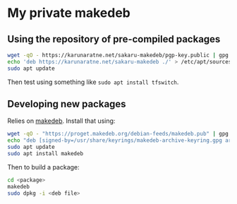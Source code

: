 # My private makedeb

## Using the repository of pre-compiled packages
```bash
wget -qO - https://karunaratne.net/sakaru-makedeb/pgp-key.public | gpg --dearmor | sudo tee /etc/apt/trusted.gpg.d/sakaru-makedeb.gpg > /dev/null
echo 'deb https://karunaratne.net/sakaru-makedeb ./' > /etc/apt/sources.list.d/sakaru-makedeb.list
sudo apt update
```

Then test using something like `sudo apt install tfswitch`.

## Developing new packages
Relies on [makedeb](https://www.makedeb.org/). Install that using:
```bash
wget -qO - "https://proget.makedeb.org/debian-feeds/makedeb.pub" | gpg --dearmor | sudo tee /usr/share/keyrings/makedeb-archive-keyring.gpg 1> /dev/null
echo "deb [signed-by=/usr/share/keyrings/makedeb-archive-keyring.gpg arch=all] https://proget.makedeb.org makedeb main" | sudo tee /etc/apt/sources.list.d/makedeb.list 1> /dev/null
sudo apt update
sudo apt install makedeb
```

Then to build a package:
```bash
cd <package>
makedeb
sudo dpkg -i <deb file>
```
